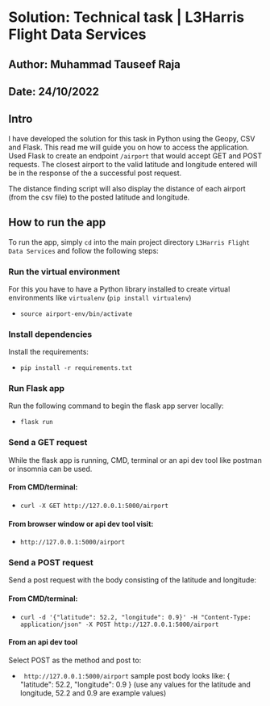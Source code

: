 # Solution: Technical task | L3Harris Flight Data Services
## Author: Muhammad Tauseef Raja
## Date: 24/10/2022

## Intro
I have developed the solution for this task in Python using the Geopy, CSV and Flask. This read me will guide you
on how to access the application. Used Flask to create an endpoint `/airport` that would accept GET and POST requests.
The closest airport to the valid latitude and longitude entered will be in the response of the a successful post request.

The distance finding script will also display the distance of each airport (from the csv file) to the posted latitude and
longitude.

## How to run the app
To run the app, simply `cd` into the main project directory `L3Harris Flight Data Services` and follow the following steps:
### Run the virtual environment
For this you have to have a Python library installed to create virtual environments like `virtualenv` (`pip install virtualenv`)
- `source airport-env/bin/activate`
### Install dependencies
Install the requirements:
- `pip install -r requirements.txt`
### Run Flask app
Run the following command to begin the flask app server locally:
- `flask run`
### Send a GET request
While the flask app is running, CMD, terminal or an api dev tool like postman or insomnia can be used.
#### From CMD/terminal:
- `curl -X GET http://127.0.0.1:5000/airport`
#### From browser window or api dev tool visit:
- `http://127.0.0.1:5000/airport`
### Send a POST request
Send a post request with the body consisting of the latitude and longitude:
#### From CMD/terminal:
- `curl -d '{"latitude": 52.2, "longitude": 0.9}' -H "Content-Type: application/json" -X POST http://127.0.0.1:5000/airport`
#### From an api dev tool
Select POST as the method and post to:
- ` http://127.0.0.1:5000/airport`
sample post body looks like:
{
    "latitude": 52.2,
    "longitude": 0.9
}
(use any values for the latitude and longitude, 52.2 and 0.9 are example values)